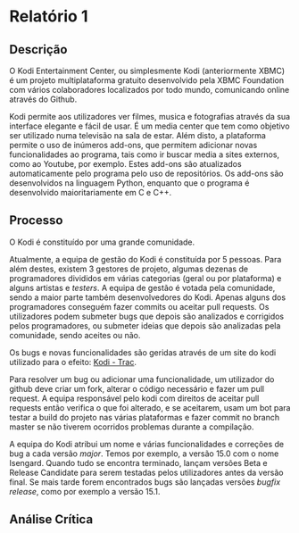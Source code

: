 # Relatório 1

## Descrição

O Kodi Entertainment Center, ou simplesmente Kodi (anteriormente XBMC) é um projeto multiplataforma gratuito desenvolvido pela XBMC Foundation com vários colaboradores localizados por todo mundo, comunicando online através do Github. 

Kodi permite aos utilizadores ver filmes, musica e fotografias através da sua interface elegante e fácil de usar. É um media center que tem como objetivo ser utilizado numa televisão na sala de estar. Além disto, a plataforma permite o uso de inúmeros add-ons, que permitem adicionar novas funcionalidades ao programa, tais como ir buscar media a sites externos, como ao Youtube, por exemplo. Estes add-ons são atualizados automaticamente pelo programa pelo uso de repositórios. Os add-ons são desenvolvidos na linguagem Python, enquanto que o programa é desenvolvido maioritariamente em C e C++.


## Processo

O Kodi é constituído por uma grande comunidade.

Atualmente, a equipa de gestão do Kodi é constituída por 5 pessoas. Para além destes, existem 3 gestores de projeto, algumas dezenas de programadores divididos em várias categorias (geral ou por plataforma) e alguns artistas e *testers*. A equipa de gestão é votada pela comunidade, sendo a maior parte também desenvolvedores do Kodi. Apenas alguns dos programadores conseguém fazer commits ou aceitar pull requests. Os utilizadores podem submeter bugs que depois são analizados e corrigidos pelos programadores, ou submeter ideias que depois são analizadas pela comunidade, sendo aceites ou não.

Os bugs e novas funcionalidades são geridas através de um site do kodi utilizado para o efeito: [Kodi - Trac](http://trac.kodi.tv/).

Para resolver um bug ou adicionar uma funcionalidade, um utilizador do github deve criar um fork, alterar o código necessário e fazer um pull request. A equipa responsável pelo kodi com direitos de aceitar pull requests então verifica o que foi alterado, e se aceitarem, usam um bot para testar a build do projeto nas várias plataformas e fazer commit no branch master se não tiverem ocorridos problemas durante a compilação.

A equipa do Kodi atribui um nome e várias funcionalidades e correções de bug a cada versão *major*. Temos por exemplo, a versão 15.0 com o nome Isengard. Quando tudo se encontra terminado, lançam versões Beta e Release Candidate para serem testadas pelos utilizadores antes da versão final. Se mais tarde forem encontrados bugs são lançadas versões *bugfix release*, como por exemplo a versão 15.1.

## Análise Crítica
